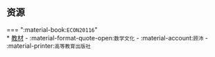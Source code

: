 ## 资源  
=== ":material-book:`ECON20116`"  
    * [教材](https://api.hanximeng.com/lanzou/?url=https://cqu-openlib.lanzout.com/iaUCY296fhch&type=down) - :material-format-quote-open:`数学文化` - :material-account:`顾沛` - :material-printer:`高等教育出版社`  